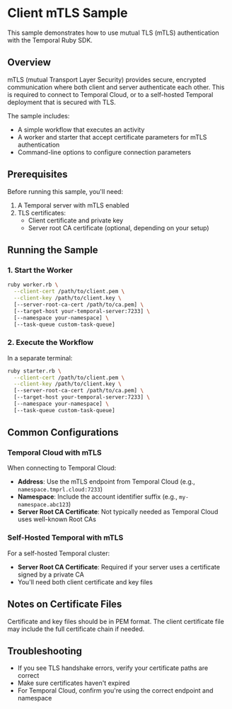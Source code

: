 # Client mTLS Sample

This sample demonstrates how to use mutual TLS (mTLS) authentication with the Temporal Ruby SDK.

## Overview

mTLS (mutual Transport Layer Security) provides secure, encrypted communication where both client and server authenticate each other. This is required to connect to Temporal Cloud, or to a self-hosted Temporal deployment that is secured with TLS.

The sample includes:

- A simple workflow that executes an activity
- A worker and starter that accept certificate parameters for mTLS authentication
- Command-line options to configure connection parameters

## Prerequisites

Before running this sample, you'll need:

1. A Temporal server with mTLS enabled
2. TLS certificates:
   - Client certificate and private key
   - Server root CA certificate (optional, depending on your setup)

## Running the Sample

### 1. Start the Worker

```bash
ruby worker.rb \
  --client-cert /path/to/client.pem \
  --client-key /path/to/client.key \
  [--server-root-ca-cert /path/to/ca.pem] \
  [--target-host your-temporal-server:7233] \
  [--namespace your-namespace] \
  [--task-queue custom-task-queue]
```

### 2. Execute the Workflow

In a separate terminal:

```bash
ruby starter.rb \
  --client-cert /path/to/client.pem \
  --client-key /path/to/client.key \
  [--server-root-ca-cert /path/to/ca.pem] \
  [--target-host your-temporal-server:7233] \
  [--namespace your-namespace] \
  [--task-queue custom-task-queue]
```

## Common Configurations

### Temporal Cloud with mTLS

When connecting to Temporal Cloud:

- **Address**: Use the mTLS endpoint from Temporal Cloud (e.g., `namespace.tmprl.cloud:7233`)
- **Namespace**: Include the account identifier suffix (e.g., `my-namespace.abc123`)
- **Server Root CA Certificate**: Not typically needed as Temporal Cloud uses well-known Root CAs

### Self-Hosted Temporal with mTLS

For a self-hosted Temporal cluster:

- **Server Root CA Certificate**: Required if your server uses a certificate signed by a private CA
- You'll need both client certificate and key files

## Notes on Certificate Files

Certificate and key files should be in PEM format. The client certificate file may include the full certificate chain if needed.

## Troubleshooting

- If you see TLS handshake errors, verify your certificate paths are correct
- Make sure certificates haven't expired
- For Temporal Cloud, confirm you're using the correct endpoint and namespace 